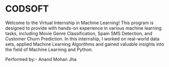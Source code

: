 # CODSOFT
Welcome to the Virtual Internship in Machine Learning! This program is designed to provide with hands-on experience in various machine learning tasks, including Movie Genre Classification, Spam SMS Detection, and Customer Churn Prediction. In this internship, I worked on real-world data sets, applied Machine Learning Algorithms and gained valuable insights into the field of Machine Learning and Python.

Performed by:-
Anand Mohan Jha
